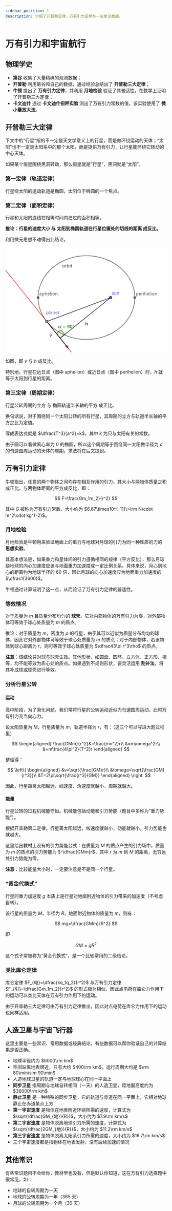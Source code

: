 ```yaml
---
sidebar_position: 1
description: 介绍了开普勒定律、万有引力定律与一些常见数据。
---
```


# 万有引力和宇宙航行

## 物理学史

- **第谷** 收集了大量精确的观测数据；
- **开普勒** 利用第谷和自己的数据，通过经验总结出了 **开普勒三大定律**；
- **牛顿** 提出了 **万有引力定律**，并利用 **月地检验** 验证了其普适性，在数学上证明了开普勒三大定律；
- **卡文迪什** 通过 **卡文迪什扭秤实验** 测出了万有引力常数的值，该实验使用了 **微小量放大法**。

## 开普勒三大定律

下文中的“行星”指的不一定是天文学意义上的行星，而是做环绕运动的天体；“太阳”也不一定是太阳系中的那个太阳，而是提供万有引力，让行星能环绕它转动的中心天体。

如果某个恒星围绕黑洞转动，那么恒星就是“行星”，黑洞就是“太阳”。

### 第一定律（轨道定律）

行星绕太阳的运动轨道是椭圆，太阳位于椭圆的一个焦点。

### 第二定律（面积定律）

行星和太阳的连线在相等时间内扫过的面积相等。

**推论：行星的速度大小 与 太阳到椭圆轨道在行星位置处的切线的距离 成反比。**

利用微元思想不难得出此结论。

![](./assets/gravitation/开普勒第二定律.png)

如图，即 $v$ 与 $h$ 成反比。

特别地，行星在远日点（图中 aphelion）或近日点（图中 perihelion）时，$h$ 就等于太阳到行星的距离。

### 第三定律（周期定律）

行星公转周期的立方 与 椭圆轨道半长轴的平方 成正比。

换句话说，对于围绕同一个太阳公转的所有行星，其周期的立方与轨道半长轴的平方之比为定值。

写成表达式就是 $\dfrac{T^3}{a^2}=k$，其中 $k$ 为只与太阳有关的常数。

由于圆可以看做离心率为 $0$ 的椭圆，所以这个周期等于围绕同一太阳做半径为 $a$ 的匀速圆周运动的天体的周期，求法将在后文提到。

## 万有引力定律

牛顿指出，任意的两个物体之间均存在相互作用的引力，其大小与两物体质量之积成正比，与两物体距离的平方成反比，即：

$$
F=\frac{Gm_1m_2}{r^2}
$$

其中 $G$ 被称为万有引力常数，大小约为 $6.67\times10^{-11}\>\rm N\cdot m^2\cdot kg^{-2}$​。

### 月地检验

月地检验是牛顿用来验证地面上的重力与地球对月球的引力为同一种性质的力的 **思想实验**。

其基本想法是，如果重力和星体间的引力遵循相同的规律（平方反比），那么月球绕地球的向心加速度应该与地面重力加速度成一定比例关系。具体来说，月心到地心的距离约为地球半径的 $60$ 倍，因此月球的向心加速度应为地面重力加速度的 $\dfrac1{3600}$。

牛顿通过计算证明了这一点，从而验证了万有引力定律的普适性。

### 等效情况

对于质量为 $m$ 且质量分布均匀的 **球壳**，它对内部物体的万有引力为零，对外部物体可等效于球心处质量为 $m$ 的质点。

推论：对于质量为 $m$，密度为 $\rho$ 的行星，由于其可以近似为质量分布均匀的球体，因此它对外部物体可等效于球心处质量为 $m$ 的质点；对于内部物体，若该物体到球心距离为 $r$，则可等效于球心处质量为 $\dfrac43\pi r^3\rho$ 的质点。

**注意**：该结论只对球与球壳生效。其他形状，如圆盘、圆环、立方体、正方形、棍等，均不能等效为质心处的质点。如果遇到不规则形状，要灵活运用 **割补法**，将其补成球或球壳进行等效。

### 分析行星公转

#### 运动

高中阶段，为了简化问题，我们常将行星的公转运动近似为匀速圆周运动。此时万有引力充当向心力。

设太阳质量为 $M$，行星质量为 $m$，轨道半径为 $r$，有：（这三个可以写进大题过程里）

$$
\begin{aligned}
\frac{GMm}{r^2}&=\frac{mv^2}r\\
&=m\omega^2r\\
&=m\frac{4\pi^2}{T^2}r
\end{aligned}
$$

整理得：

$$
\left\{
\begin{aligned}
&v=\sqrt{\frac{GM}r}\\
&\omega=\sqrt{\frac{GM}{r^3}}\\
&T=2\pi\sqrt{\frac{r^3}{GM}}
\end{aligned}
\right.
$$

因此，行星距离太阳越远，线速度、角速度就越小，周期就越大。

#### 能量

行星公转的过程机械能守恒。机械能包括动能和引力势能（题目中多称为“重力势能”）。

根据开普勒第二定律，行星离太阳越远，线速度就越小，动能就越小，引力势能也就越大。

这里给出教材上没有的引力势能公式：在质量为 $M$ 的质点产生的引力场中，质量为 $m$ 的质点的引力势能为 $-\dfrac{GMm}r$，其中 $r$ 为 $m$ 到 $M$ 的距离，无穷远处引力势能为零。

**注意**：比较能量大小时，一定要注意是不是同一个行星。

### “黄金代换式”

行星的重力加速度 $g$ 本质上是行星对地面附近物体的引力带来的加速度（不考虑自转）。

设行星的质量为 $M$，半径为 $R$，地面附近物体的质量为 $m$，则有：

$$
mg=\dfrac{GMm}{R^2}
$$

即：

$$
GM=gR^2
$$

这个式子常被称为“黄金代换式”，是一个比较常用的二级结论。

### 类比库仑定律

库仑定律 $F_{电}=\dfrac{kq_1q_2}{r^2}$ 与万有引力定律 $F_{引}=\dfrac{Gm_1m_2}{r^2}$ 的形式极为相似，因此点电荷在库仑力作用下的运动可以类比天体在万有引力作用下的运动。

由于开普勒三大定律可由万有引力定律推出，因此对点电荷在库仑力作用下的运动也同样适用。

## 人造卫星与宇宙飞行器

这里主要是一些常识、常用数据或经典结论，有些数据可以帮你验证自己的计算结果是否正确。

- 地球半径约为 $6000\rm km$
- 空间站离地表很近，只有大约 $400\rm km$，运行周期大约是 $\rm 80\min\sim 90\min$
- 人造地球卫星的轨道一定与地球球心在同一平面上
- **同步卫星** 指周期与地球自转相同（一天）的人造卫星，距地面高度约为 $36000\rm km$
- **静止卫星** 是一种特殊的同步卫星，它的轨道与赤道在同一平面上，它相对地球静止在赤道某点上方
- **第一宇宙速度** 是物体在地表附近环绕所需的速度，计算式为 $\sqrt{\dfrac{GM_{地}}{R}}$，大小约为 $7.9\rm km/s$
- **第二宇宙速度** 是物体脱离地球引力所需的速度，计算式为 $\sqrt{\dfrac{2GM_{地}}{R}}$，大小约为 $11.2\rm km/s$
- **第三宇宙速度** 是物体脱离太阳系引力所需的速度，大小约为 $16.7\rm km/s$
- 三个宇宙速度都是指物体在地表发射，没有后续加速的情况

## 其他常识

有些常识题目不会给你，教材里也没有，但是默认你知道，这在万有引力选择题中很常见，如：

- 地球的自转周期为一天
- 地球的公转周期为一年（365 天）
- 月球的公转周期为一个月（30 天）
